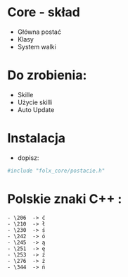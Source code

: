 # Core - skład


  - Główna postać
  - Klasy
  - System walki


# Do zrobienia:

  - Skille
  - Użycie skilli
  - Auto Update


# Instalacja
  - dopisz:
  
```sh
#include "folx_core/postacie.h"
```

# Polskie znaki C++ :

    - \206	-> ć
    - \210	-> ł
    - \230	-> ś
    - \242	-> ó
	- \245	-> ą
	- \251	-> ę
	- \253	-> ź
	- \276	-> ż
	- \344	-> ń